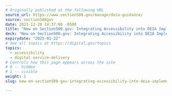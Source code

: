 ```yaml
---
# Originally published at the following URL
source_url: https://www.section508.gov/manage/deia-guidance/
source: section508gov
date: 2021-12-20 14:37:00 -0500
title: "New on Section508.gov: Integrating Accessibility into DEIA Implementation Plans"
deck: "New on Section508.gov: Integrating Accessibility into DEIA Implementation Plans — Accessibility, the 'A' in DEIA, is a foundation on which the federal workforce must build diversity, equity and inclusion for people with disabilities. Without accessibility, we cannot truly achieve the others. The GSA Government-wide IT Accessibility Program has published 'Integrating Accessibility into Agency Diversity, Equity, Inclusion and Accessibility (DEIA) Implementation Plans,' a guide designed to support the Accessibility roadmap outlined in the Government-wide Strategic Plan to Advance Diversity, Equity, Inclusion, and Accessibility in the Federal Workforce.  The guidance contained in this article is a preliminary step before offering broader updates to guidance and best practices materials to meet this objective."
expirydate: "2025-01-22"
# See all topics at https://digital.gov/topics
topics:
  - accessibility
  - digital-service-delivery
# Controls how this page appears across the site
# 0 -- hidden
# 1 -- visible
weight: 1
slug: new-on-section508-gov-integrating-accessibility-into-deia-implementation-plans

---
```

